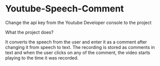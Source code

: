 # Youtube-Speech-Comment

Change the api key from the Youtube Developer console to the project

What the project does?

It converts the speech from the user and enter it as a comment after changing it from speech to text. The recording is
stored as comments in text and when the user clicks on any of the comment, the video starts playing to the time it was recorded.
